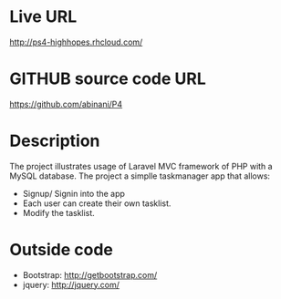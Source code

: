 # Live URL
http://ps4-highhopes.rhcloud.com/

# GITHUB source code URL
https://github.com/abinani/P4

# Description
The project illustrates usage of Laravel MVC framework of PHP with a MySQL database.
The project a simplle taskmanager app that allows:
* Signup/ Signin into the app
* Each user can create their own tasklist.
* Modify the tasklist.

# Outside code
* Bootstrap: http://getbootstrap.com/
* jquery: http://jquery.com/ 



